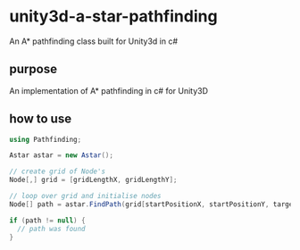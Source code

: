 # unity3d-a-star-pathfinding
An A* pathfinding class built for Unity3d in c#

## purpose
An implementation of A* pathfinding in c# for Unity3D

## how to use
```c#
using Pathfinding;

Astar astar = new Astar();

// create grid of Node's
Node[,] grid = [gridLengthX, gridLengthY];

// loop over grid and initialise nodes
Node[] path = astar.FindPath(grid[startPositionX, startPositionY, targetPositionX, targetPositionY, grid]);

if (path != null) {
  // path was found
}

```

